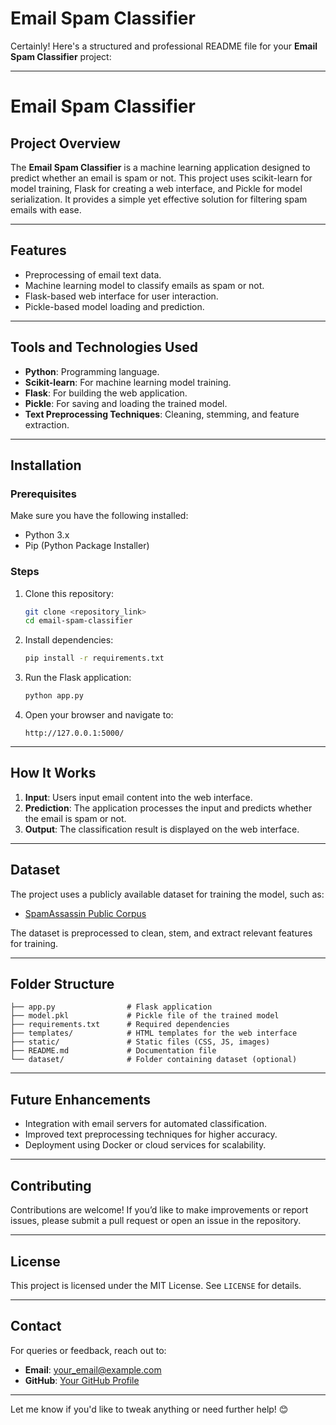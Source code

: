 # Email Spam Classifier
Certainly! Here's a structured and professional README file for your **Email Spam Classifier** project:

---

# Email Spam Classifier

## Project Overview
The **Email Spam Classifier** is a machine learning application designed to predict whether an email is spam or not. This project uses scikit-learn for model training, Flask for creating a web interface, and Pickle for model serialization. It provides a simple yet effective solution for filtering spam emails with ease.

---

## Features
- Preprocessing of email text data.
- Machine learning model to classify emails as spam or not.
- Flask-based web interface for user interaction.
- Pickle-based model loading and prediction.

---

## Tools and Technologies Used
- **Python**: Programming language.
- **Scikit-learn**: For machine learning model training.
- **Flask**: For building the web application.
- **Pickle**: For saving and loading the trained model.
- **Text Preprocessing Techniques**: Cleaning, stemming, and feature extraction.

---

## Installation

### Prerequisites
Make sure you have the following installed:
- Python 3.x
- Pip (Python Package Installer)

### Steps
1. Clone this repository:
   ```bash
   git clone <repository_link>
   cd email-spam-classifier
   ```
2. Install dependencies:
   ```bash
   pip install -r requirements.txt
   ```
3. Run the Flask application:
   ```bash
   python app.py
   ```
4. Open your browser and navigate to:
   ```
   http://127.0.0.1:5000/
   ```

---

## How It Works
1. **Input**: Users input email content into the web interface.
2. **Prediction**: The application processes the input and predicts whether the email is spam or not.
3. **Output**: The classification result is displayed on the web interface.

---

## Dataset
The project uses a publicly available dataset for training the model, such as:
- [SpamAssassin Public Corpus](https://spamassassin.apache.org/publiccorpus/)

The dataset is preprocessed to clean, stem, and extract relevant features for training.

---

## Folder Structure
```plaintext
├── app.py                # Flask application
├── model.pkl             # Pickle file of the trained model
├── requirements.txt      # Required dependencies
├── templates/            # HTML templates for the web interface
├── static/               # Static files (CSS, JS, images)
├── README.md             # Documentation file
└── dataset/              # Folder containing dataset (optional)
```

---

## Future Enhancements
- Integration with email servers for automated classification.
- Improved text preprocessing techniques for higher accuracy.
- Deployment using Docker or cloud services for scalability.

---

## Contributing
Contributions are welcome! If you’d like to make improvements or report issues, please submit a pull request or open an issue in the repository.

---

## License
This project is licensed under the MIT License. See `LICENSE` for details.

---

## Contact
For queries or feedback, reach out to:
- **Email**: your_email@example.com
- **GitHub**: [Your GitHub Profile](https://github.com/yourusername)

---

Let me know if you'd like to tweak anything or need further help! 😊
